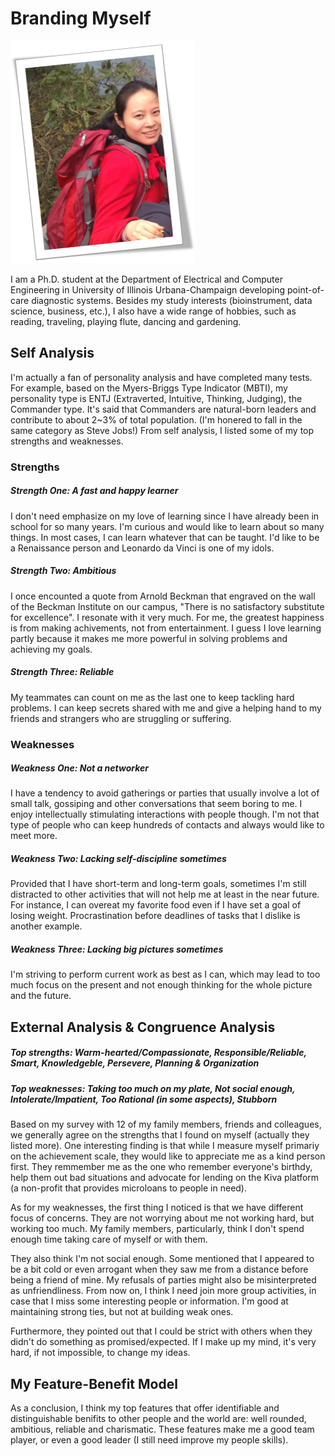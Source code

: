 # Branding Myself
![](https://github.com/FuAdventure/Brand-Yourself/blob/master/Me.PNG)

I am a Ph.D. student at the Department of Electrical and Computer Engineering in University of Illinois Urbana-Champaign developing point-of-care diagnostic systems. Besides my study interests (bioinstrument, data science, business, etc.), I also have a wide range of hobbies, such as reading, traveling, playing flute, dancing and gardening. 

## Self Analysis
I'm actually a fan of personality analysis and have completed many tests. For example, based on the Myers-Briggs Type Indicator (MBTI), my personality type is ENTJ (Extraverted, Intuitive, Thinking, Judging), the Commander type. It's said that Commanders are natural-born leaders and contribute to about 2~3% of total population. (I'm honered to fall in the same category as Steve Jobs!) From self analysis, I listed some of my top strengths and weaknesses.
### Strengths
##### Strength One: A fast and happy learner
I don't need emphasize on my love of learning since I have already been in school for so many years. I'm curious and would like to learn about so many things. In most cases, I can learn whatever that can be taught. I'd like to be a Renaissance person and Leonardo da Vinci is one of my idols.
##### Strength Two: Ambitious
I once encounted a quote from Arnold Beckman that engraved on the wall of the Beckman Institute on our campus, "There is no satisfactory substitute for excellence". I resonate with it very much. For me, the greatest happiness is from making achivements, not from entertainment. I guess I love learning partly because it makes me more powerful in solving problems and achieving my goals.
##### Strength Three: Reliable 
My teammates can count on me as the last one to keep tackling hard problems. I can keep secrets shared with me and give a helping hand to my friends and strangers who are struggling or suffering.
### Weaknesses
##### Weakness One: Not a networker
I have a tendency to avoid gatherings or parties that usually involve a lot of small talk, gossiping and other conversations that seem boring to me. I enjoy intellectually stimulating interactions with people though. I'm not that type of people who can keep hundreds of contacts and always would like to meet more.
##### Weakness Two: Lacking self-discipline sometimes
Provided that I have short-term and long-term goals, sometimes I'm still distracted to other activities that will not help me at least in the near future. For instance, I can overeat my favorite food even if I have set a goal of losing weight. Procrastination before deadlines of tasks that I dislike is another example.
##### Weakness Three: Lacking big pictures sometimes
I'm striving to perform current work as best as I can, which may lead to too much focus on the present and not enough thinking for the whole picture and the future.

## External Analysis & Congruence Analysis
##### Top strengths: Warm-hearted/Compassionate, Responsible/Reliable, Smart, Knowledgeble, Persevere, Planning & Organization
##### Top weaknesses: Taking too much on my plate, Not social enough, Intolerate/Impatient, Too Rational (in some aspects), Stubborn
Based on my survey with 12 of my family members, friends and colleagues, we generally agree on the strengths that I found on myself (actually they listed more). One interesting finding is that while I measure myself primariy on the achievement scale, they would like to appreciate me as a kind person first. They remmember me as the one who remember everyone's birthdy, help them out bad situations and advocate for lending on the Kiva platform (a non-profit that provides microloans to people in need).

As for my weaknesses, the first thing I noticed is that we have different focus of concerns. They are not worrying about me not working hard, but working too much. My family members, particularly, think I don't spend enough time taking care of myself or with them. 

They also think I'm not social enough. Some mentioned that I appeared to be a bit cold or even arrogant when they saw me from a distance before being a friend of mine. My refusals of parties might also be misinterpreted as unfriendliness. From now on, I think I need join more group activities, in case that I miss some interesting people or information. I'm good at maintaining strong ties, but not at building weak ones.

Furthermore, they pointed out that I could be strict with others when they didn't do something as promised/expected. If I make up my mind, it's very hard, if not impossible, to change my ideas.

## My Feature-Benefit Model
As a conclusion, I think my top features that offer identifiable and distinguishable benifits to other people and the world are: well rounded, ambitious, reliable and charismatic. These features make me a good team player, or even a good leader (I still need improve my people skills). 
